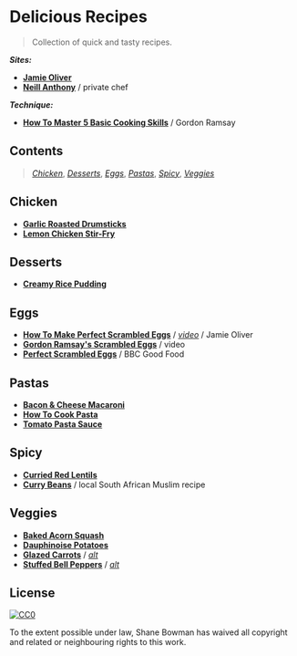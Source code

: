 # Delicious Recipes

> Collection of quick and tasty recipes.

**_Sites:_**
* [**Jamie Oliver**](http://www.jamieoliver.com/)
* [**Neill Anthony**](http://www.neillanthony.com/) / private chef

**_Technique:_**
* [**How To Master 5 Basic Cooking Skills**](https://www.youtube.com/watch?v=ZJy1ajvMU1k) / Gordon Ramsay

## Contents

> [*Chicken*](#chicken), [*Desserts*](#desserts), [*Eggs*](#eggs), [*Pastas*](#pastas), [*Spicy*](#spicy), [*Veggies*](#veggies)

## Chicken
* [**Garlic Roasted Drumsticks**](http://busycooks.about.com/od/chickendrumstickrecipes/r/Garlic-Roasted-Drumsticks.htm)
* [**Lemon Chicken Stir-Fry**](http://www.eatingwell.com/recipe/249882/lemon-chicken-stir-fry/)

## Desserts
* [**Creamy Rice Pudding**](http://allrecipes.com/recipe/24059/creamy-rice-pudding/)

## Eggs
* [**How To Make Perfect Scrambled Eggs**](http://www.jamieoliver.com/news-and-features/features/how-to-make-perfect-scrambled-eggs/) / [*video*](https://www.youtube.com/watch?v=s9r-CxnCXkg) / Jamie Oliver
* [**Gordon Ramsay's Scrambled Eggs**](https://www.youtube.com/watch?v=PUP7U5vTMM0) / video
* [**Perfect Scrambled Eggs**](http://www.bbcgoodfood.com/recipes/1720/perfect-scrambled-eggs) / BBC Good Food

## Pastas
* [**Bacon & Cheese Macaroni**](http://www.food24.com/Recipes-and-Menus/Easy-Weekday-Meals/Bacon-and-cheese-macaroni-20130322)
* [**How To Cook Pasta**](http://busycooks.about.com/cs/pastarice/ht/cookpasta.htm)
* [**Tomato Pasta Sauce**](http://www.nhs.uk/Livewell/healthy-recipes/Pages/tomato-pasta-sauce.aspx)

## Spicy
* [**Curried Red Lentils**](http://www.food.com/recipe/curried-red-lentils-38693)
* [**Curry Beans**](https://github.com/shnbwmn/delicious-recipes/blob/master/Curry-Beans.md) / local South African Muslim recipe

## Veggies
* [**Baked Acorn Squash**](http://www.foodnetwork.com/recipes/baked-acorn-squash-recipe.html)
* [**Dauphinoise Potatoes**](http://www.bbc.co.uk/food/recipes/dauphinoisepotatoes_90205)
* [**Glazed Carrots**](http://southernfood.about.com/od/carrots/r/bl61012a.htm) / [*alt*](http://www.dvo.com/newsletter/weekly/2013/03-29-642/recipe_53.html)
* [**Stuffed Bell Peppers**](http://www.foodnetwork.com/recipes/ree-drummond/stuffed-bell-peppers.html) / [*alt*](http://www.foodiecrush.com/stuffed-bell-peppers-recipe/)

## License

[![CC0](http://i.creativecommons.org/p/zero/1.0/88x31.png)](http://creativecommons.org/publicdomain/zero/1.0/)

To the extent possible under law, Shane Bowman has waived all copyright and related or neighbouring rights to this work.



